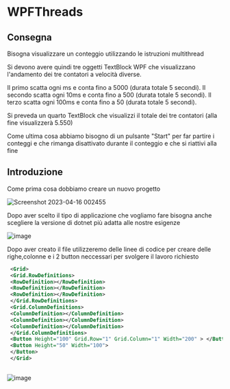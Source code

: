 # WPFThreads

## Consegna

Bisogna visualizzare un conteggio utilizzando le istruzioni multithread

Si devono avere  quindi tre oggetti TextBlock WPF che visualizzano l'andamento dei tre contatori a velocità diverse.

Il primo scatta ogni ms e conta fino a 5000 (durata totale 5 secondi).
Il secondo scatta ogni 10ms e conta fino a 500 (durata totale 5 secondi).
Il terzo scatta ogni 100ms e conta fino a 50 (durata totale 5 secondi).

Si preveda un quarto TextBlock che visualizzi il totale dei tre contatori (alla fine visualizzerà 5.550)

Come ultima cosa abbiamo bisogno di un pulsante "Start" per far partire i conteggi e che rimanga disattivato durante il conteggio e  che si riattivi alla fine

## Introduzione

Come prima cosa dobbiamo creare un nuovo progetto

![Screenshot 2023-04-16 002455](https://user-images.githubusercontent.com/116788494/234233686-d4239a24-e1c4-4120-ad67-88cd0d17b411.png)

Dopo aver scelto il tipo di applicazione che vogliamo fare bisogna anche scegliere la versione di dotnet più adatta alle nostre esigenze

![image](https://user-images.githubusercontent.com/116788494/234234142-a861b746-4ed6-4d08-b112-ecf9db810f27.png)

Dopo aver creato il file utilizzeremo delle linee di codice per creare  delle righe,colonne e i 2 button neccessari per svolgere il lavoro richiesto



``` xml
 <Grid>
 <Grid.RowDefinitions>
 <RowDefinition></RowDefinition>
 <RowDefinition></RowDefinition>
 <RowDefinition></RowDefinition>
 </Grid.RowDefinitions>
 <Grid.ColumnDefinitions>
 <ColumnDefinition></ColumnDefinition>
 <ColumnDefinition></ColumnDefinition>
 <ColumnDefinition></ColumnDefinition>
 </Grid.ColumnDefinitions>
 <Button Height="100" Grid.Row="1" Grid.Column="1" Width="200" > </Button>
 <Button Height="50" Width="100">
 </Button>
 </Grid>
 
 ```
 
 
 ![image](https://user-images.githubusercontent.com/116788494/234235484-043a09a8-5720-4a18-8c86-7e1bf8760ab0.png)
 
 





